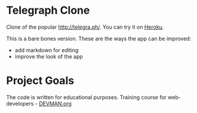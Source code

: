 # Telegraph Clone

Clone of the popular http://telegra.ph/. You can try it on [Heroku](https://safe-cove-33456.herokuapp.com).

This is a bare bones version. These are the ways the app can be improved:
- add markdown for editing
- improve the look of the app


# Project Goals

The code is written for educational purposes. Training course for web-developers - [DEVMAN.org](https://devman.org)
